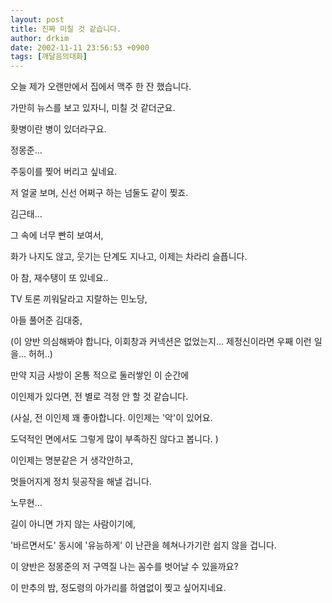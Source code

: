 ```yaml
---
layout: post
title: 진짜 미칠 것 같습니다.
author: drkim
date: 2002-11-11 23:56:53 +0900
tags: [깨달음의대화]
---
```

오늘 제가 오랜만에서 집에서 맥주 한 잔 했습니다.
  
가만히 뉴스를 보고 있자니, 미칠 것 같더군요.
  
홧병이란 병이 있더라구요.
  

  
정몽준...
  
주둥이를 찢어 버리고 싶네요.
  
저 얼굴 보며, 신선 어쩌구 하는 넘둘도 같이 찢죠.
  

  
김근태...
  
그 속에 너무 빤히 보여서,
  
화가 나지도 않고, 웃기는 단계도 지나고, 이제는 차라리 슬픕니다.
  

  
아 참, 재수탱이 또 있네요..
  
TV 토론 끼워달라고 지랄하는 민노당,
  
아들 풀어준 김대중,
  
(이 양반 의심해봐야 합니다, 이회창과 커넥션은 없었는지... 제정신이라면 우째 이런 일을... 허허..)
  

  

  
만약 지금 사방이 온통 적으로 둘러쌓인 이 순간에
  
이인제가 있다면, 전 별로 걱정 안 할 것 같습니다.
  
(사실, 전 이인제 꽤 좋아합니다. 이인제는 '악'이 있어요.
  
도덕적인 면에서도 그렇게 많이 부족하진 않다고 봅니다. )
  
이인제는 명분같은 거 생각안하고,
  
멋들어지게 정치 뒷공작을 해낼 겁니다.
  

  
노무현...
  
길이 아니면 가지 않는 사람이기에,
  
'바르면서도' 동시에 '유능하게' 이 난관을 헤쳐나가기란 쉽지 않을 겁니다.
  

  
이 양반은 정몽준의 저 구역질 나는 꼼수를 벗어날 수 있을까요?
  
이 만추의 밤, 정도령의 아가리를 하염없이 찢고 싶어지네요.